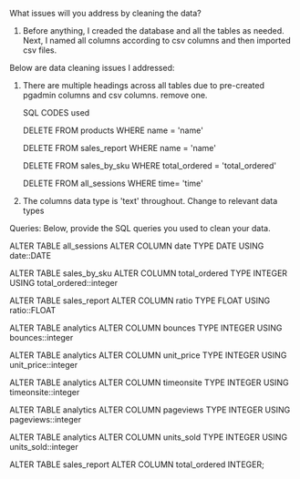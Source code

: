 What issues will you address by cleaning the data?

1. Before anything, I creaded the database and all the tables as needed. Next, I named all columns according to csv columns and then imported csv files.

Below are data cleaning issues I addressed: 

1. There are multiple headings across all tables due to pre-created pgadmin columns and csv columns. remove one.

   SQL CODES used
   
   DELETE FROM products
   WHERE name = 'name'
   
   DELETE FROM sales_report
   WHERE name = 'name'
   
   DELETE FROM sales_by_sku
   WHERE total_ordered = 'total_ordered'

   DELETE FROM all_sessions
   WHERE time= 'time'
   
3. The columns data type is 'text' throughout. Change to relevant data types

Queries:
Below, provide the SQL queries you used to clean your data.

ALTER TABLE all_sessions
ALTER COLUMN date
TYPE DATE
USING date::DATE

ALTER TABLE sales_by_sku
ALTER COLUMN total_ordered
TYPE INTEGER
USING total_ordered::integer

ALTER TABLE sales_report
ALTER COLUMN ratio
TYPE FLOAT
USING ratio::FLOAT

ALTER TABLE analytics
ALTER COLUMN bounces
TYPE INTEGER
USING bounces::integer

ALTER TABLE analytics
ALTER COLUMN unit_price
TYPE INTEGER
USING unit_price::integer


ALTER TABLE analytics
ALTER COLUMN timeonsite
TYPE INTEGER
USING timeonsite::integer

ALTER TABLE analytics
ALTER COLUMN pageviews
TYPE INTEGER
USING pageviews::integer

ALTER TABLE analytics
ALTER COLUMN units_sold
TYPE INTEGER
USING units_sold::integer

ALTER TABLE sales_report
ALTER COLUMN total_ordered INTEGER;
